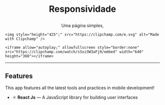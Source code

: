 <h1 align="center">

Responsividade
</h1>

<p align="center">Uma página simples, </p>


[//]: # (Add your gifs/images here:)
<div>
 
    <img style="height="425";" src="https://clipchamp.com/e.svg" alt="Made with Clipchamp" />
           
    <iframe allow="autoplay;" allowfullscreen style="border:none" src="https://clipchamp.com/watch/sSxz3W3aFj9/embed" width="640" height="360"></iframe>
</div>

<hr />

## Features
[//]: # (Add the features of your project here:)
This app features all the latest tools and practices in mobile development!

- ⚛️ **React Js** — A JavaScript library for building user interfaces
